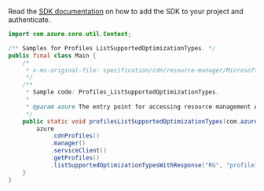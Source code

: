 Read the [SDK documentation](https://github.com/Azure/azure-sdk-for-java/blob/azure-resourcemanager_2.15.0/sdk/resourcemanager/azure-resourcemanager/README.md) on how to add the SDK to your project and authenticate.

```java
import com.azure.core.util.Context;

/** Samples for Profiles ListSupportedOptimizationTypes. */
public final class Main {
    /*
     * x-ms-original-file: specification/cdn/resource-manager/Microsoft.Cdn/stable/2021-06-01/examples/Profiles_ListSupportedOptimizationTypes.json
     */
    /**
     * Sample code: Profiles_ListSupportedOptimizationTypes.
     *
     * @param azure The entry point for accessing resource management APIs in Azure.
     */
    public static void profilesListSupportedOptimizationTypes(com.azure.resourcemanager.AzureResourceManager azure) {
        azure
            .cdnProfiles()
            .manager()
            .serviceClient()
            .getProfiles()
            .listSupportedOptimizationTypesWithResponse("RG", "profile1", Context.NONE);
    }
}
```
